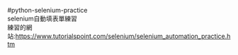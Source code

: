 #python-selenium-practice  
selenium自動填表單練習  
練習的網站:https://www.tutorialspoint.com/selenium/selenium_automation_practice.htm
